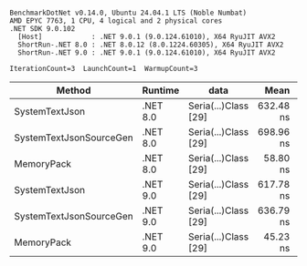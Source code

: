 ```

BenchmarkDotNet v0.14.0, Ubuntu 24.04.1 LTS (Noble Numbat)
AMD EPYC 7763, 1 CPU, 4 logical and 2 physical cores
.NET SDK 9.0.102
  [Host]            : .NET 9.0.1 (9.0.124.61010), X64 RyuJIT AVX2
  ShortRun-.NET 8.0 : .NET 8.0.12 (8.0.1224.60305), X64 RyuJIT AVX2
  ShortRun-.NET 9.0 : .NET 9.0.1 (9.0.124.61010), X64 RyuJIT AVX2

IterationCount=3  LaunchCount=1  WarmupCount=3  

```
| Method                  | Runtime  | data                 | Mean      | Error     | StdDev   | Min       | Max       | Gen0   | Allocated |
|------------------------ |--------- |--------------------- |----------:|----------:|---------:|----------:|----------:|-------:|----------:|
| SystemTextJson          | .NET 8.0 | Seria(...)Class [29] | 632.48 ns | 30.749 ns | 1.685 ns | 630.54 ns | 633.47 ns | 0.0229 |     392 B |
| SystemTextJsonSourceGen | .NET 8.0 | Seria(...)Class [29] | 698.96 ns | 74.288 ns | 4.072 ns | 694.47 ns | 702.40 ns | 0.0277 |     464 B |
| MemoryPack              | .NET 8.0 | Seria(...)Class [29] |  58.80 ns |  6.338 ns | 0.347 ns |  58.57 ns |  59.20 ns | 0.0072 |     120 B |
| SystemTextJson          | .NET 9.0 | Seria(...)Class [29] | 617.78 ns | 37.212 ns | 2.040 ns | 615.55 ns | 619.56 ns | 0.0229 |     392 B |
| SystemTextJsonSourceGen | .NET 9.0 | Seria(...)Class [29] | 636.79 ns | 34.117 ns | 1.870 ns | 635.20 ns | 638.85 ns | 0.0277 |     464 B |
| MemoryPack              | .NET 9.0 | Seria(...)Class [29] |  45.23 ns | 11.791 ns | 0.646 ns |  44.79 ns |  45.97 ns | 0.0072 |     120 B |
